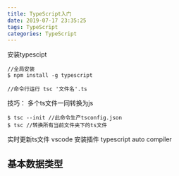 ```yaml
---
title: TypeScript入门
date: 2019-07-17 23:35:25
tags: TypeScript
categories: TypeScript
---
```


安装typescipt
```
//全局安装
$ npm install -g typescript

//命令行运行 tsc '文件名'.ts
```
技巧：
多个ts文件一同转换为js
```
$ tsc --init //此命令生产tsconfig.json
$ tsc //转换所有当前文件夹下的ts文件
```
实时更新ts文件
vscode 安装插件 typescript auto compiler


## 基本数据类型
